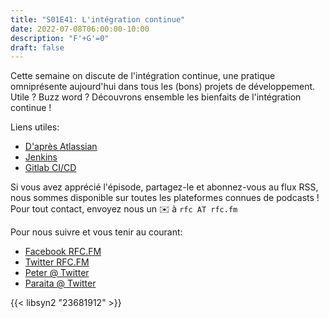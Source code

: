 ```yaml
---
title: "S01E41: L'intégration continue"
date: 2022-07-08T06:00:00-10:00
description: "F'+G'=0"
draft: false
---
```


Cette semaine on discute de l'intégration continue, une pratique omniprésente aujourd'hui dans tous les (bons) projets de développement. Utile ? Buzz word ?
Découvrons ensemble les bienfaits de l'intégration continue !

Liens utiles:

* [D'après Atlassian](https://www.atlassian.com/fr/continuous-delivery/continuous-integration)
* [Jenkins](https://www.jenkins.io/)
* [Gitlab CI/CD](https://docs.gitlab.com/ee/ci/)


Si vous avez apprécié l'épisode, partagez-le et abonnez-vous au flux RSS, nous sommes disponible sur toutes les plateformes connues de podcasts !
Pour tout contact, envoyez nous un ✉️  à `rfc AT rfc.fm`

Pour nous suivre et vous tenir au courant:

* [Facebook RFC.FM](https://www.facebook.com/rfcfm)
* [Twitter RFC.FM](https://twitter.com/rfcfmtahiti)
* [Peter @ Twitter](https://twitter.com/teriiehina)
* [Paraita @ Twitter](https://twitter.com/paraita)

{{< libsyn2 "23681912" >}}
